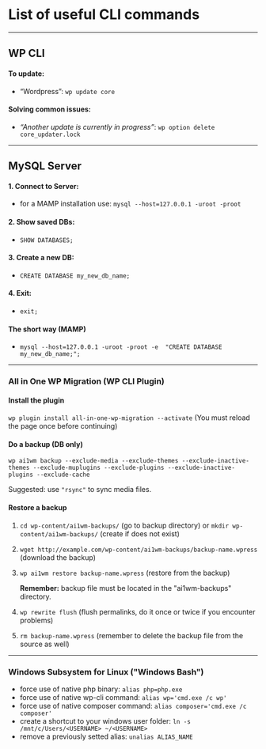 # List of useful CLI commands

---

## WP CLI

#### To update: 
- “Wordpress”: `wp update core`

#### Solving common issues:
- _“Another update is currently in progress”_: `wp option delete core_updater.lock`

---

## MySQL Server

#### 1. Connect to Server:
- for a MAMP installation use: `mysql --host=127.0.0.1 -uroot -proot`

#### 2. Show saved DBs:
- `SHOW DATABASES;`

#### 3. Create a new DB:
- `CREATE DATABASE my_new_db_name;`

#### 4. Exit:
- `exit;`

#### The short way (MAMP)
- `mysql --host=127.0.0.1 -uroot -proot -e  "CREATE DATABASE my_new_db_name;";`

---

### All in One WP Migration (WP CLI Plugin)

#### Install the plugin

`wp plugin install all-in-one-wp-migration --activate` (You must reload the page once before continuing)

#### Do a backup (DB only)

`wp ai1wm backup --exclude-media --exclude-themes --exclude-inactive-themes --exclude-muplugins --exclude-plugins --exclude-inactive-plugins --exclude-cache`

Suggested: use `"rsync"` to sync media files.

#### Restore a backup

1. `cd wp-content/ai1wm-backups/` (go to backup directory) or `mkdir wp-content/ai1wm-backups/` (create if does not exist)

2. `wget http://example.com/wp-content/ai1wm-backups/backup-name.wpress` (download the backup)

3. `wp ai1wm restore backup-name.wpress` (restore from the backup)
    
    **Remember:** backup file must be located in the "ai1wm-backups" directory.    

4. `wp rewrite flush` (flush permalinks, do it once or twice if you encounter problems)

5. `rm backup-name.wpress` (remember to delete the backup file from the source as well)

---

### Windows Subsystem for Linux ("Windows Bash")

- force use of native php binary: `alias php=php.exe`
- force use of native wp-cli command: `alias wp='cmd.exe /c wp'`
- force use of native composer command: `alias composer='cmd.exe /c composer'`
- create a shortcut to your windows user folder: `ln -s /mnt/c/Users/<USERNAME> ~/<USERNAME>`
- remove a previously setted alias: `unalias ALIAS_NAME`
